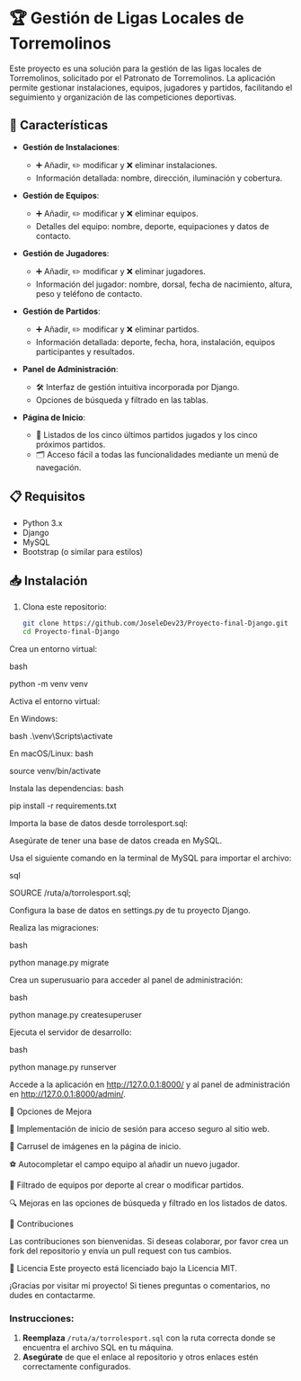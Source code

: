 # 🏆 Gestión de Ligas Locales de Torremolinos

Este proyecto es una solución para la gestión de las ligas locales de Torremolinos, solicitado por el Patronato de Torremolinos. La aplicación permite gestionar instalaciones, equipos, jugadores y partidos, facilitando el seguimiento y organización de las competiciones deportivas.

## 🚀 Características

- **Gestión de Instalaciones**:
  - ➕ Añadir, ✏️ modificar y ❌ eliminar instalaciones.
  - Información detallada: nombre, dirección, iluminación y cobertura.

- **Gestión de Equipos**:
  - ➕ Añadir, ✏️ modificar y ❌ eliminar equipos.
  - Detalles del equipo: nombre, deporte, equipaciones y datos de contacto.

- **Gestión de Jugadores**:
  - ➕ Añadir, ✏️ modificar y ❌ eliminar jugadores.
  - Información del jugador: nombre, dorsal, fecha de nacimiento, altura, peso y teléfono de contacto.

- **Gestión de Partidos**:
  - ➕ Añadir, ✏️ modificar y ❌ eliminar partidos.
  - Información detallada: deporte, fecha, hora, instalación, equipos participantes y resultados.

- **Panel de Administración**:
  - 🛠️ Interfaz de gestión intuitiva incorporada por Django.
  - Opciones de búsqueda y filtrado en las tablas.

- **Página de Inicio**:
  - 📅 Listados de los cinco últimos partidos jugados y los cinco próximos partidos.
  - 🗂️ Acceso fácil a todas las funcionalidades mediante un menú de navegación.

## 📋 Requisitos

- Python 3.x
- Django
- MySQL
- Bootstrap (o similar para estilos)

## 📥 Instalación

1. Clona este repositorio:

   ```bash
   git clone https://github.com/JoseleDev23/Proyecto-final-Django.git
   cd Proyecto-final-Django

Crea un entorno virtual:

bash

python -m venv venv

Activa el entorno virtual:

En Windows:

bash
.\venv\Scripts\activate

En macOS/Linux:
bash

source venv/bin/activate

Instala las dependencias:
bash

pip install -r requirements.txt

Importa la base de datos desde torrolesport.sql:

Asegúrate de tener una base de datos creada en MySQL.

Usa el siguiente comando en la terminal de MySQL para importar el archivo:

sql

SOURCE /ruta/a/torrolesport.sql;

Configura la base de datos en settings.py de tu proyecto Django.

Realiza las migraciones:

bash

python manage.py migrate

Crea un superusuario para acceder al panel de administración:

bash

python manage.py createsuperuser

Ejecuta el servidor de desarrollo:

bash

python manage.py runserver

Accede a la aplicación en http://127.0.0.1:8000/ y al panel de administración en http://127.0.0.1:8000/admin/.

🌟 Opciones de Mejora

🔐 Implementación de inicio de sesión para acceso seguro al sitio web.

🎠 Carrusel de imágenes en la página de inicio.

⚽ Autocompletar el campo equipo al añadir un nuevo jugador.

🏅 Filtrado de equipos por deporte al crear o modificar partidos.

🔍 Mejoras en las opciones de búsqueda y filtrado en los listados de datos.

🤝 Contribuciones

Las contribuciones son bienvenidas. Si deseas colaborar, por favor crea un fork del repositorio y envía un pull request con tus cambios.

📝 Licencia
Este proyecto está licenciado bajo la Licencia MIT.

¡Gracias por visitar mi proyecto! Si tienes preguntas o comentarios, no dudes en contactarme.


### Instrucciones:

1. **Reemplaza** `/ruta/a/torrolesport.sql` con la ruta correcta donde se encuentra el archivo SQL en tu máquina.
2. **Asegúrate** de que el enlace al repositorio y otros enlaces estén correctamente configurados.



